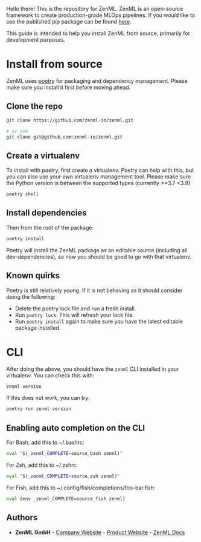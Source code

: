 Hello there! This is the repository for ZenML. ZenML is an open-source framework to create production-grade MLOps pipelines. 
If you would like to see the published pip package can be found [here](https://pypi.org/project/zenml).

This guide is intended to help you install ZenML from source, primarily for development purposes.

# Install from source

ZenML uses [poetry](https://python-poetry.org/) for packaging and dependency management. Please make sure you 
install it first before moving ahead.

## Clone the repo

```bash
git clone https://github.com/zenml-io/zenml.git

# or ssh
git clone git@github.com:zenml-io/zenml.git
```

## Create a virtualenv
To install with poetry, first create a virtualenv. Poetry can help with this, but you 
can also use your own virtualenv management tool. Please make sure the Python version is 
between the supported types (currently >=3.7 <3.9)

```bash
poetry shell
```

## Install dependencies
Then from the root of the package:
```bash
poetry install
```

Poetry will install the ZenML package as an editable source (including all dev-dependencies), so now you should be good to go with 
that virtualenv. 

## Known quirks
Poetry is still relatively young. If it is not behaving as it should consider doing the following:

* Delete the poetry.lock file and run a fresh install.
* Run `poetry lock`. This will refresh your lock file.
* Run `poetry install` again to make sure you have the latest editable package installed.

# CLI
After doing the above, you should have the `zenml` CLI installed in your virtualenv. You can check this with:

```bash
zenml version
```

If this does not work, you can try:

```bash
poetry run zenml version
```

## Enabling auto completion on the CLI

For Bash, add this to ~/.bashrc:
```bash
eval "$(_zenml_COMPLETE=source_bash zenml)"
```

For Zsh, add this to ~/.zshrc:
```bash
eval "$(_zenml_COMPLETE=source_zsh zenml)"
```

For Fish, add this to ~/.config/fish/completions/foo-bar.fish:
```bash
eval (env _zenml_COMPLETE=source_fish zenml)
```

## Authors

* **ZenML GmbH** - [Company Website](https://zenml.io) - [Product Website](https://zenml.io) - [ZenML Docs](https://docs.zenml.io)
